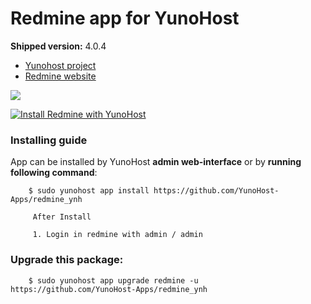 # Redmine app for YunoHost

**Shipped version:** 4.0.4

- [Yunohost project](https://yunohost.org)
- [Redmine website](https://www.redmine.org/)

![](https://dudodiprj2sv7.cloudfront.net/product-logos/ck/rN/L1BJGTE8HK3O-180x180.PNG)


[![Install Redmine with YunoHost](https://install-app.yunohost.org/install-with-yunohost.png)](https://install-app.yunohost.org/?app=redmine)

### Installing guide

 App can be installed by YunoHost **admin web-interface** or by **running following command**:

        $ sudo yunohost app install https://github.com/YunoHost-Apps/redmine_ynh
         
         After Install
         
         1. Login in redmine with admin / admin

 
### Upgrade this package:

        $ sudo yunohost app upgrade redmine -u https://github.com/YunoHost-Apps/redmine_ynh
